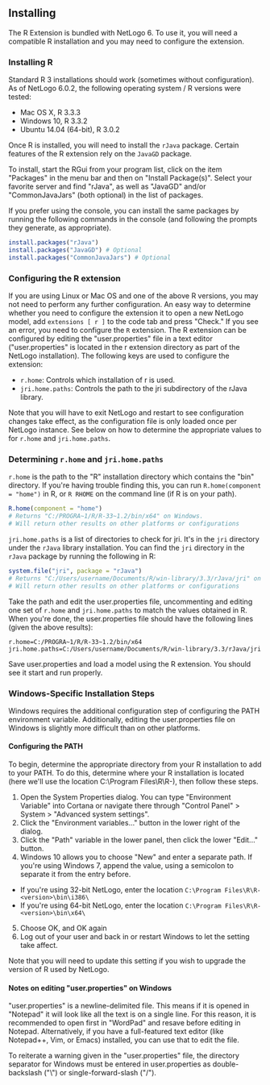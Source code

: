## Installing

The R Extension is bundled with NetLogo 6. To use it, you will need a compatible R installation and you may need to configure the extension.

### Installing R

Standard R 3 installations should work (sometimes without configuration).
As of NetLogo 6.0.2, the following operating system / R versions were tested:

* Mac OS X, R 3.3.3
* Windows 10, R 3.3.2
* Ubuntu 14.04 (64-bit), R 3.0.2

Once R is installed, you will need to install the `rJava` package.
Certain features of the R extension rely on the `JavaGD` package.

To install, start the RGui from your program list, click on the item "Packages" in the
menu bar and then on "Install Package(s)". Select your favorite server and
find "rJava", as well as "JavaGD" and/or "CommonJavaJars" (both optional) in the list of packages.

If you prefer using the console, you can install the same packages by running
the following commands in the console (and following the prompts they generate, as appropriate).

```r
install.packages("rJava")
install.packages("JavaGD") # Optional
install.packages("CommonJavaJars") # Optional
```

### Configuring the R extension

If you are using Linux or Mac OS and one of the above R versions, you may not need to
perform any further configuration.
An easy way to determine whether you need to configure the extension it to open a new NetLogo model,
add `extensions [ r ]` to the code tab and press "Check."
If you see an error, you need to configure the `R` extension.
The R extension can be configured by editing the "user.properties" file in a text editor ("user.properties" is located in the r extension directory as part of the NetLogo installation).
The following keys are used to configure the extension:

* `r.home`: Controls which installation of r is used.
* `jri.home.paths`: Controls the path to the jri subdirectory of the rJava library.

Note that you will have to exit NetLogo and restart to see configuration changes take effect,
as the configuration file is only loaded once per NetLogo instance.
See below on how to determine the appropriate values to for `r.home` and `jri.home.paths`.

### Determining `r.home` and `jri.home.paths`

`r.home` is the path to the "R" installation directory which contains the "bin" directory.
If you're having trouble finding this, you can run `R.home(component = "home")` in R, or
`R RHOME` on the command line (if R is on your path).

```r
R.home(component = "home")
# Returns "C:/PROGRA~1/R/R-33~1.2/bin/x64" on Windows.
# Will return other results on other platforms or configurations
```

`jri.home.paths` is a list of directories to check for jri.
It's in the `jri` directory under the `rJava` library installation.
You can find the `jri` directory in the `rJava` package by running the following in R:

```r
system.file("jri", package = "rJava")
# Returns "C:/Users/username/Documents/R/win-library/3.3/rJava/jri" on Windows.
# Will return other results on other platforms or configurations
```

Take the path and edit the user.properties file, uncommenting and editing one set of `r.home` and `jri.home.paths` to match
the values obtained in R.
When you're done, the user.properties file should have the following lines (given the above results):

```text
r.home=C:/PROGRA~1/R/R-33~1.2/bin/x64
jri.home.paths=C:/Users/username/Documents/R/win-library/3.3/rJava/jri
```

Save user.properties and load a model using the R extension. You should see it start and run properly.

### Windows-Specific Installation Steps

Windows requires the additional configuration step of configuring the PATH environment variable.
Additionally, editing the user.properties file on Windows is slightly more difficult than on other platforms.

#### Configuring the PATH

To begin, determine the appropriate directory from your R installation to add to your PATH.
To do this, determine where your R installation is located (here we'll use the location C:\Program Files\R\R-<version>), then follow these steps.

1. Open the System Properties dialog. You can type "Environment Variable" into Cortana or navigate there through "Control Panel" > System > "Advanced system settings".
2. Click the "Environment variables..." button in the lower right of the dialog.
3. Click the "Path" variable in the lower panel, then click the lower "Edit..." button.
4. Windows 10 allows you to choose "New" and enter a separate path. If you're using Windows 7, append the value, using a semicolon to separate it from the entry before.
  * If you're using 32-bit NetLogo, enter the location `C:\Program Files\R\R-<version>\bin\i386\`
  * If you're using 64-bit NetLogo, enter the location `C:\Program Files\R\R-<version>\bin\x64\`
5. Choose OK, and OK again
6. Log out of your user and back in or restart Windows to let the setting take affect.

Note that you will need to update this setting if you wish to upgrade the version of R used by NetLogo.

#### Notes on editing "user.properties" on Windows

"user.properties" is a newline-delimited file.
This means if it is opened in "Notepad" it will look like all the text is on a single line.
For this reason, it is recommended to open first in "WordPad" and resave before editing in Notepad.
Alternatively, if you have a full-featured text editor (like Notepad++, Vim, or Emacs) installed, you can use that to edit the file.

To reiterate a warning given in the "user.properties" file, the directory separator for Windows
must be entered in user.properties as double-backslash ("\\") or single-forward-slash ("/").
